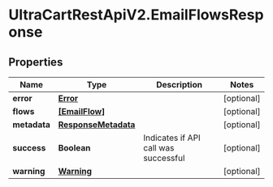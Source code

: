 # UltraCartRestApiV2.EmailFlowsResponse

## Properties

Name | Type | Description | Notes
------------ | ------------- | ------------- | -------------
**error** | [**Error**](Error.md) |  | [optional] 
**flows** | [**[EmailFlow]**](EmailFlow.md) |  | [optional] 
**metadata** | [**ResponseMetadata**](ResponseMetadata.md) |  | [optional] 
**success** | **Boolean** | Indicates if API call was successful | [optional] 
**warning** | [**Warning**](Warning.md) |  | [optional] 


